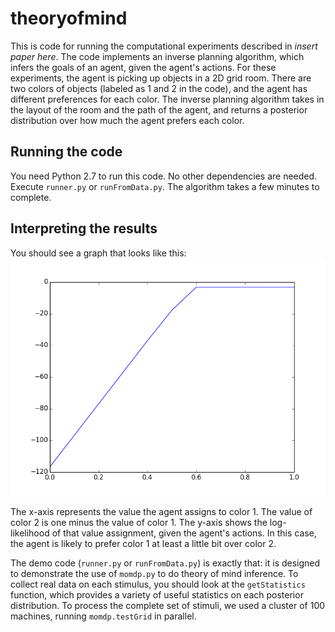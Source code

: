 # theoryofmind
This is code for running the computational experiments described in *insert paper here*.  The code implements an inverse planning algorithm, which infers the goals of an agent, given the agent's actions.  For these experiments, the agent is picking up objects in a 2D grid room.  There are two colors of objects (labeled as 1 and 2 in the code), and the agent has different preferences for each color.  The inverse planning algorithm takes in the layout of the room and the path of the agent, and returns a posterior distribution over how much the agent prefers each color.

## Running the code
You need Python 2.7 to run this code.  No other dependencies are needed.  Execute `runner.py` or `runFromData.py`.  The algorithm takes a few minutes to complete.


## Interpreting the results
You should see a graph that looks like this: 
![alt text](./outPlot.png)

The x-axis represents the value the agent assigns to color 1.  The value of color 2 is one minus the value of color 1.  The y-axis shows the log-likelihood of that value assignment, given the agent's actions.  In this case, the agent is likely to prefer color 1 at least a little bit over color 2.

The demo code (`runner.py` or `runFromData.py`) is exactly that: it is designed to demonstrate the use of `momdp.py` to do theory of mind inference.  To collect real data on each stimulus, you should look at the `getStatistics` function, which provides a variety of useful statistics on each posterior distribution.  To process the complete set of stimuli, we used a cluster of 100 machines, running `momdp.testGrid` in parallel.
